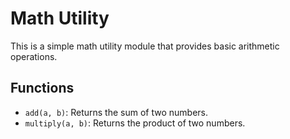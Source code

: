 # Math Utility

This is a simple math utility module that provides basic arithmetic operations.

## Functions
- `add(a, b)`: Returns the sum of two numbers.
- `multiply(a, b)`: Returns the product of two numbers.
